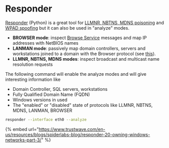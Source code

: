 # Responder

[Responder](https://github.com/SpiderLabs/Responder) \(Python\) is a great tool for [LLMNR, NBTNS, MDNS poisoning](../movement/mitm-and-coerced-authentications/llmnr-nbtns-mdns-spoofing.md) and [WPAD spoofing](../movement/mitm-and-coerced-authentications/wpad-spoofing.md) but it can also be used in "analyze" modes.

* **BROWSER mode**: inspect [Browse Service](http://ubiqx.org/cifs/Browsing.html) messages and map IP addresses with NetBIOS names 
* **LANMAN mode**: passively map domain controllers, servers and workstations joined to a domain with the Browser protocol \(see [this](https://www.trustwave.com/en-us/resources/blogs/spiderlabs-blog/responder-20-owning-windows-networks-part-3/)\).
* **LLMNR, NBTNS, MDNS modes**: inspect broadcast and multicast name resolution requests

The following command will enable the analyze modes and will give interesting information like

* Domain Controller, SQL servers, workstations
* Fully Qualified Domain Name \(FQDN\)
* Windows versions in used
* The "enabled" or "disabled" state of protocols like LLMNR, NBTNS, MDNS, LANMAN, BROWSER

```bash
responder --interface eth0 --analyze
```

{% embed url="https://www.trustwave.com/en-us/resources/blogs/spiderlabs-blog/responder-20-owning-windows-networks-part-3/" %}

